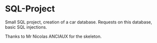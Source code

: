 # SQL-Project
Small SQL project, creation of a car database. Requests on this database, basic SQL injections.

Thanks to Mr Nicolas ANCIAUX for the skeleton.
